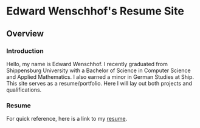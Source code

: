 # Edward Wenschhof's Resume Site

## Overview

### Introduction

Hello, my name is Edward Wenschhof. I recently graduated from Shippensburg University with a Bachelor of Science in Computer Science and Applied Mathematics. I also earned a minor in German Studies at Ship. This site serves as a resume/portfolio. Here I will lay out both projects and qualifications.

### Resume

For quick reference, here is a link to my [resume](/files/EdwardWenschhofResume.pdf).
